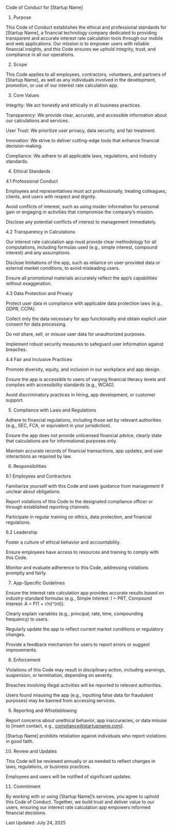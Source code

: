 Code of Conduct for [Startup Name]

1. Purpose

This Code of Conduct establishes the ethical and professional standards for [Startup Name], a financial technology company dedicated to providing transparent and accurate interest rate calculation tools through our mobile and web applications. Our mission is to empower users with reliable financial insights, and this Code ensures we uphold integrity, trust, and compliance in all our operations.

2. Scope

This Code applies to all employees, contractors, volunteers, and partners of [Startup Name], as well as any individuals involved in the development, promotion, or use of our interest rate calculation app.

3. Core Values





Integrity: We act honestly and ethically in all business practices.



Transparency: We provide clear, accurate, and accessible information about our calculations and services.



User Trust: We prioritize user privacy, data security, and fair treatment.



Innovation: We strive to deliver cutting-edge tools that enhance financial decision-making.



Compliance: We adhere to all applicable laws, regulations, and industry standards.

4. Ethical Standards

4.1 Professional Conduct





Employees and representatives must act professionally, treating colleagues, clients, and users with respect and dignity.



Avoid conflicts of interest, such as using insider information for personal gain or engaging in activities that compromise the company’s mission.



Disclose any potential conflicts of interest to management immediately.

4.2 Transparency in Calculations





Our interest rate calculation app must provide clear methodology for all computations, including formulas used (e.g., simple interest, compound interest) and any assumptions.



Disclose limitations of the app, such as reliance on user-provided data or external market conditions, to avoid misleading users.



Ensure all promotional materials accurately reflect the app’s capabilities without exaggeration.

4.3 Data Protection and Privacy





Protect user data in compliance with applicable data protection laws (e.g., GDPR, CCPA).



Collect only the data necessary for app functionality and obtain explicit user consent for data processing.



Do not share, sell, or misuse user data for unauthorized purposes.



Implement robust security measures to safeguard user information against breaches.

4.4 Fair and Inclusive Practices





Promote diversity, equity, and inclusion in our workplace and app design.



Ensure the app is accessible to users of varying financial literacy levels and complies with accessibility standards (e.g., WCAG).



Avoid discriminatory practices in hiring, app development, or customer support.

5. Compliance with Laws and Regulations





Adhere to financial regulations, including those set by relevant authorities (e.g., SEC, FCA, or equivalent in your jurisdiction).



Ensure the app does not provide unlicensed financial advice; clearly state that calculations are for informational purposes only.



Maintain accurate records of financial transactions, app updates, and user interactions as required by law.

6. Responsibilities

6.1 Employees and Contractors





Familiarize yourself with this Code and seek guidance from management if unclear about obligations.



Report violations of this Code to the designated compliance officer or through established reporting channels.



Participate in regular training on ethics, data protection, and financial regulations.

6.2 Leadership





Foster a culture of ethical behavior and accountability.



Ensure employees have access to resources and training to comply with this Code.



Monitor and evaluate adherence to this Code, addressing violations promptly and fairly.

7. App-Specific Guidelines





Ensure the interest rate calculation app provides accurate results based on industry-standard formulas (e.g., Simple Interest: I = PRT, Compound Interest: A = P(1 + r/n)^(nt)).



Clearly explain variables (e.g., principal, rate, time, compounding frequency) to users.



Regularly update the app to reflect current market conditions or regulatory changes.



Provide a feedback mechanism for users to report errors or suggest improvements.

8. Enforcement





Violations of this Code may result in disciplinary action, including warnings, suspension, or termination, depending on severity.



Breaches involving illegal activities will be reported to relevant authorities.



Users found misusing the app (e.g., inputting false data for fraudulent purposes) may be banned from accessing services.

9. Reporting and Whistleblowing





Report concerns about unethical behavior, app inaccuracies, or data misuse to [insert contact, e.g., compliance@startupname.com].



[Startup Name] prohibits retaliation against individuals who report violations in good faith.

10. Review and Updates





This Code will be reviewed annually or as needed to reflect changes in laws, regulations, or business practices.



Employees and users will be notified of significant updates.

11. Commitment

By working with or using [Startup Name]’s services, you agree to uphold this Code of Conduct. Together, we build trust and deliver value to our users, ensuring our interest rate calculation app empowers informed financial decisions.

Last Updated: July 24, 2025
